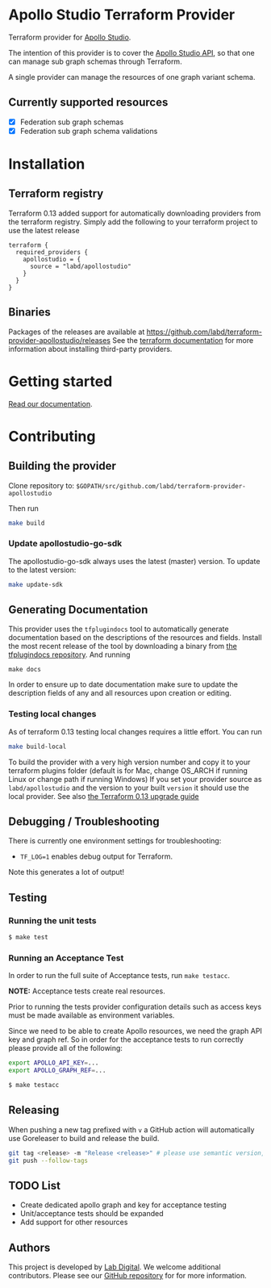 # Apollo Studio Terraform Provider

Terraform provider for [Apollo Studio](https://www.apollographql.com/).

The intention of this provider is to cover the [Apollo Studio API](https://studio.apollographql.com/public/apollo-platform/variant/main/explorer), so that one can manage sub graph schemas through Terraform.

A single provider can manage the resources of one graph variant schema.

## Currently supported resources

- [x] Federation sub graph schemas
- [x] Federation sub graph schema validations

# Installation

## Terraform registry

Terraform 0.13 added support for automatically downloading providers from
the terraform registry. Simply add the following to your terraform project to use the latest release

```hcl
terraform {
  required_providers {
    apollostudio = {
      source = "labd/apollostudio"
    }
  }
}
```

## Binaries

Packages of the releases are available at
https://github.com/labd/terraform-provider-apollostudio/releases See the
[terraform documentation](https://www.terraform.io/docs/configuration/providers.html#third-party-plugins)
for more information about installing third-party providers.

# Getting started

[Read our documentation](https://registry.terraform.io/providers/labd/apollostudio/latest/docs).

# Contributing

## Building the provider

Clone repository to: `$GOPATH/src/github.com/labd/terraform-provider-apollostudio`

Then run

```sh
make build
```

### Update apollostudio-go-sdk

The apollostudio-go-sdk always uses the latest (master) version. To update to
the latest version:

```sh
make update-sdk
```

## Generating Documentation

This provider uses the `tfplugindocs` tool to automatically generate documentation based on the descriptions of the
resources and fields. Install the most recent release of the tool by downloading a binary from [the tfplugindocs repository](https://github.com/hashicorp/terraform-plugin-docs/releases).
And running

```shell
make docs
```

In order to ensure up to date documentation make sure to update the description fields of any and all resources upon
creation or editing.

### Testing local changes

As of terraform 0.13 testing local changes requires a little effort.
You can run

```sh
make build-local
```

To build the provider with a very high version number and copy it to your terraform plugins folder (default is for Mac,
change OS_ARCH if running Linux or change path if running Windows)
If you set your provider source as `labd/apollostudio` and the version to your built `version` it should use the local
provider. See also [the Terraform 0.13 upgrade guide](https://www.terraform.io/upgrade-guides/0-13.html#new-filesystem-layout-for-local-copies-of-providers)

## Debugging / Troubleshooting

There is currently one environment settings for troubleshooting:

- `TF_LOG=1` enables debug output for Terraform.

Note this generates a lot of output!

## Testing

### Running the unit tests

```sh
$ make test
```

### Running an Acceptance Test

In order to run the full suite of Acceptance tests, run `make testacc`.

**NOTE:** Acceptance tests create real resources.

Prior to running the tests provider configuration details such as access keys
must be made available as environment variables.

Since we need to be able to create Apollo resources, we need the
graph API key and graph ref. So in order for the acceptance tests to run
correctly please provide all of the following:

```sh
export APOLLO_API_KEY=...
export APOLLO_GRAPH_REF=...
```

```sh
$ make testacc
```

## Releasing

When pushing a new tag prefixed with `v` a GitHub action will automatically
use Goreleaser to build and release the build.

```sh
git tag <release> -m "Release <release>" # please use semantic version, so always vX.Y.Z
git push --follow-tags
```

## TODO List

- Create dedicated apollo graph and key for acceptance testing
- Unit/acceptance tests should be expanded
- Add support for other resources

## Authors

This project is developed by [Lab Digital](https://www.labdigital.nl). We
welcome additional contributors. Please see our
[GitHub repository](https://github.com/labd/terraform-provider-apollstudio) for
for more information.
